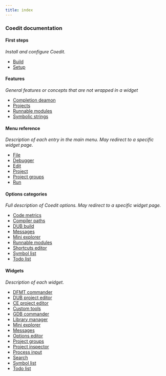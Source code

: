 ```yaml
---
title: index
---
```


### Coedit documentation

#### First steps

_Install and configure Coedit._

* [Build](build.md)
* [Setup](setup.md)

#### Features

_General features or concepts that are not wrapped in a widget_

* [Completion deamon](features_dcd.md)
* [Projects](features_projects)
* [Runnable modules](features_runnables)
* [Symbolic strings](features_symbolic_strings)

#### Menu reference

_Description of each entry in the main menu. May redirect to a specific widget page._

* [File]()
* [Debugger]()
* [Edit]()
* [Project]()
* [Project groups]()
* [Run]()

#### Options categories

_Full description of Coedit options. May redirect to a specific widget page._

* [Code metrics](options_code_metrics)
* [Compiler paths](options_compilers_paths)
* [DUB build](options_dub_build)
* [Messages](widgets_messages)
* [Mini explorer](widgets_mini_explorer)
* [Runnable modules](features_runnables)
* [Shortcuts editor](options_shortcuts_editor)
* [Symbol list](widgets_symbol_list)
* [Todo list](widgets_todo_list)

#### Widgets

_Description of each widget._

* [DFMT commander](widgets_dfmt_commander)
* [DUB project editor](widgets_dub_project_editor)
* [CE project editor](widgets_ce_project_editor)
* [Custom tools](widgets_custom_tools)
* [GDB commander](widgets_gdb_commander)
* [Library manager](widgets_library_manager)
* [Mini explorer](widgets_mini_explorer)
* [Messages](widgets_messages)
* [Options editor](widgets_options_editor)
* [Project groups](widgets_project_groups)
* [Project inspector](widgets_project_inspector)
* [Process input](widgets_process_input)
* [Search](widgets_search)
* [Symbol list](widgets_symbol_list)
* [Todo list](widgets_todo_list)
